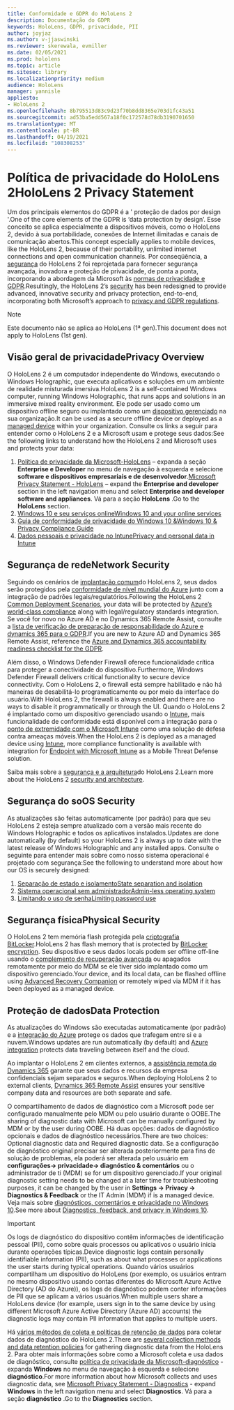 ```yaml
---
title: Conformidade e GDPR do HoloLens 2
description: Documentação do GDPR
keywords: HoloLens, GDPR, privacidade, PII
author: joyjaz
ms.author: v-jjaswinski
ms.reviewer: skerewala, evmiller
ms.date: 02/05/2021
ms.prod: hololens
ms.topic: article
ms.sitesec: library
ms.localizationpriority: medium
audience: HoloLens
manager: yannisle
appliesto:
- HoloLens 2
ms.openlocfilehash: 8b795513d83c9d23f70b8dd8365e703d1fc43a51
ms.sourcegitcommit: ad53ba5edd567a18f0c172578d78db3190701650
ms.translationtype: MT
ms.contentlocale: pt-BR
ms.lasthandoff: 04/19/2021
ms.locfileid: "108308253"
---
```

# <a name="hololens-2-privacy-statement"></a><span data-ttu-id="532c3-104">Política de privacidade do HoloLens 2</span><span class="sxs-lookup"><span data-stu-id="532c3-104">HoloLens 2 Privacy Statement</span></span>

<span data-ttu-id="532c3-105">Um dos principais elementos do GDPR é a ' proteção de dados por design '.</span><span class="sxs-lookup"><span data-stu-id="532c3-105">One of the core elements of the GDPR is ‘data protection by design’.</span></span> <span data-ttu-id="532c3-106">Esse conceito se aplica especialmente a dispositivos móveis, como o HoloLens 2, devido à sua portabilidade, conexões de Internet ilimitadas e canais de comunicação abertos.</span><span class="sxs-lookup"><span data-stu-id="532c3-106">This concept especially applies to mobile devices, like the HoloLens 2, because of their portability, unlimited internet connections and open communication channels.</span></span> <span data-ttu-id="532c3-107">Por conseqüência, a [segurança](https://docs.microsoft.com/hololens/security-architecture) do HoloLens 2 foi reprojetada para fornecer segurança avançada, inovadora e proteção de privacidade, de ponta a ponta, incorporando a abordagem da Microsoft às [normas de privacidade e GDPR](https://privacy.microsoft.com/).</span><span class="sxs-lookup"><span data-stu-id="532c3-107">Resultingly, the HoloLens 2’s [security](https://docs.microsoft.com/hololens/security-architecture) has been redesigned to provide advanced, innovative security and privacy protection, end-to-end, incorporating both Microsoft’s approach to [privacy and GDPR regulations](https://privacy.microsoft.com/).</span></span>

 >[!NOTE]
> <span data-ttu-id="532c3-108">Este documento não se aplica ao HoloLens (1ª gen).</span><span class="sxs-lookup"><span data-stu-id="532c3-108">This document does not apply to HoloLens (1st gen).</span></span>

## <a name="privacy-overview"></a><span data-ttu-id="532c3-109">Visão geral de privacidade</span><span class="sxs-lookup"><span data-stu-id="532c3-109">Privacy Overview</span></span>

<span data-ttu-id="532c3-110">O HoloLens 2 é um computador independente do Windows, executando o Windows Holographic, que executa aplicativos e soluções em um ambiente de realidade misturada imersiva.</span><span class="sxs-lookup"><span data-stu-id="532c3-110">HoloLens 2 is a self-contained Windows computer, running Windows Holographic, that runs apps and solutions in an immersive mixed reality environment.</span></span> <span data-ttu-id="532c3-111">Ele pode ser usado como um dispositivo offline seguro ou implantado como um [dispositivo gerenciado](https://docs.microsoft.com/mem/intune/fundamentals/windows-holographic-for-business) na sua organização.</span><span class="sxs-lookup"><span data-stu-id="532c3-111">It can be used as a secure offline device or deployed as a [managed device](https://docs.microsoft.com/mem/intune/fundamentals/windows-holographic-for-business) within your organization.</span></span> <span data-ttu-id="532c3-112">Consulte os links a seguir para entender como o HoloLens 2 e a Microsoft usam e protege seus dados:</span><span class="sxs-lookup"><span data-stu-id="532c3-112">See the following links to understand how the HoloLens 2 and Microsoft uses and protects your data:</span></span>
1. <span data-ttu-id="532c3-113">[Política de privacidade da Microsoft-HoloLens](https://privacy.microsoft.com/privacystatement) – expanda a seção **Enterprise e Developer** no menu de navegação à esquerda e selecione **software e dispositivos empresariais e de desenvolvedor**.</span><span class="sxs-lookup"><span data-stu-id="532c3-113">[Microsoft Privacy Statement - HoloLens](https://privacy.microsoft.com/privacystatement) – expand the **Enterprise and developer** section in the left navigation menu and select **Enterprise and developer software and appliances**.</span></span> <span data-ttu-id="532c3-114">Vá para a seção **HoloLens** .</span><span class="sxs-lookup"><span data-stu-id="532c3-114">Go to the **HoloLens** section.</span></span>
2.  [<span data-ttu-id="532c3-115">Windows 10 e seu serviços online</span><span class="sxs-lookup"><span data-stu-id="532c3-115">Windows 10 and your online services</span></span>](https://privacy.microsoft.com/windows10privacy)
3.  [<span data-ttu-id="532c3-116">Guia de conformidade de privacidade do Windows 10 &</span><span class="sxs-lookup"><span data-stu-id="532c3-116">Windows 10 & Privacy Compliance Guide</span></span>](https://docs.microsoft.com/windows/privacy/windows-10-and-privacy-compliance)
4.  [<span data-ttu-id="532c3-117">Dados pessoais e privacidade no Intune</span><span class="sxs-lookup"><span data-stu-id="532c3-117">Privacy and personal data in Intune</span></span>](https://docs.microsoft.com/mem/intune/protect/privacy-personal-data)

## <a name="network-security"></a><span data-ttu-id="532c3-118">Segurança de rede</span><span class="sxs-lookup"><span data-stu-id="532c3-118">Network Security</span></span>
<span data-ttu-id="532c3-119">Seguindo os cenários de [implantação comum](https://docs.microsoft.com/hololens/common-scenarios)do HoloLens 2, seus dados serão protegidos pela [conformidade de nível mundial do Azure](https://docs.microsoft.com/azure/compliance/) junto com a integração de padrões legais/regulatórios.</span><span class="sxs-lookup"><span data-stu-id="532c3-119">Following the HoloLens 2 [Common Deployment Scenarios](https://docs.microsoft.com/hololens/common-scenarios), your data will be protected by [Azure’s world-class compliance](https://docs.microsoft.com/azure/compliance/) along with legal/regulatory standards integration.</span></span> <span data-ttu-id="532c3-120">Se você for novo no Azure AD e no Dynamics 365 Remote Assist, consulte a [lista de verificação de preparação de responsabilidade do Azure e dynamics 365 para o GDPR](https://docs.microsoft.com/compliance/regulatory/gdpr-arc-azure-dynamics).</span><span class="sxs-lookup"><span data-stu-id="532c3-120">If you are new to Azure AD and Dynamics 365 Remote Assist, reference the [Azure and Dynamics 365 accountability readiness checklist for the GDPR](https://docs.microsoft.com/compliance/regulatory/gdpr-arc-azure-dynamics).</span></span>

<span data-ttu-id="532c3-121">Além disso, o Windows Defender Firewall oferece funcionalidade crítica para proteger a conectividade do dispositivo.</span><span class="sxs-lookup"><span data-stu-id="532c3-121">Furthermore, Windows Defender Firewall delivers critical functionality to secure device connectivity.</span></span> <span data-ttu-id="532c3-122">Com o HoloLens 2, o firewall está sempre habilitado e não há maneiras de desabilitá-lo programaticamente ou por meio da interface do usuário.</span><span class="sxs-lookup"><span data-stu-id="532c3-122">With HoloLens 2, the firewall is always enabled and there are no ways to disable it programmatically or through the UI.</span></span> <span data-ttu-id="532c3-123">Quando o HoloLens 2 é implantado como um dispositivo gerenciado usando o [Intune](https://docs.microsoft.com/mem/intune/protect/device-compliance-get-started), mais funcionalidade de conformidade está disponível com a integração para o [ponto de extremidade com o Microsoft Intune](https://docs.microsoft.com/mem/intune/protect/advanced-threat-protection) como uma solução de defesa contra ameaças móveis.</span><span class="sxs-lookup"><span data-stu-id="532c3-123">When the HoloLens 2 is deployed as a managed device using [Intune](https://docs.microsoft.com/mem/intune/protect/device-compliance-get-started), more compliance functionality is available with integration for [Endpoint with Microsoft Intune](https://docs.microsoft.com/mem/intune/protect/advanced-threat-protection) as a Mobile Threat Defense solution.</span></span> 

<span data-ttu-id="532c3-124">Saiba mais sobre a [segurança e a arquitetura](https://docs.microsoft.com/hololens/security-architecture)do HoloLens 2.</span><span class="sxs-lookup"><span data-stu-id="532c3-124">Learn more about the HoloLens 2 [security and architecture](https://docs.microsoft.com/hololens/security-architecture).</span></span>

## <a name="os-security"></a><span data-ttu-id="532c3-125">Segurança do so</span><span class="sxs-lookup"><span data-stu-id="532c3-125">OS Security</span></span>
<span data-ttu-id="532c3-126">As atualizações são feitas automaticamente (por padrão) para que seu HoloLens 2 esteja sempre atualizado com a versão mais recente do Windows Holographic e todos os aplicativos instalados.</span><span class="sxs-lookup"><span data-stu-id="532c3-126">Updates are done automatically (by default) so your HoloLens 2 is always up to date with the latest release of Windows Holographic and any installed apps.</span></span> <span data-ttu-id="532c3-127">Consulte o seguinte para entender mais sobre como nosso sistema operacional é projetado com segurança:</span><span class="sxs-lookup"><span data-stu-id="532c3-127">See the following to understand more about how our OS is securely designed:</span></span>
1. [<span data-ttu-id="532c3-128">Separação de estado e isolamento</span><span class="sxs-lookup"><span data-stu-id="532c3-128">State separation and isolation</span></span>](https://docs.microsoft.com/hololens/security-state-separation-isolation)
1. [<span data-ttu-id="532c3-129">Sistema operacional sem administrador</span><span class="sxs-lookup"><span data-stu-id="532c3-129">Admin-less operating system</span></span>](https://docs.microsoft.com/hololens/security-adminless-os)
1. [<span data-ttu-id="532c3-130">Limitando o uso de senha</span><span class="sxs-lookup"><span data-stu-id="532c3-130">Limiting password use</span></span>](https://docs.microsoft.com/hololens/security-limiting-password-use)

## <a name="physical-security"></a><span data-ttu-id="532c3-131">Segurança física</span><span class="sxs-lookup"><span data-stu-id="532c3-131">Physical Security</span></span>
<span data-ttu-id="532c3-132">O HoloLens 2 tem memória flash protegida pela [criptografia BitLocker](https://docs.microsoft.com/hololens/security-encryption-data-protection).</span><span class="sxs-lookup"><span data-stu-id="532c3-132">HoloLens 2 has flash memory that is protected by [BitLocker encryption](https://docs.microsoft.com/hololens/security-encryption-data-protection).</span></span> <span data-ttu-id="532c3-133">Seu dispositivo e seus dados locais podem ser offline off-line usando o [complemento de recuperação avançada](https://www.microsoft.com/p/advanced-recovery-companion/9p74z35sfrs8#activetab=pivot:overviewtab) ou apagados remotamente por meio do MDM se ele tiver sido implantado como um dispositivo gerenciado.</span><span class="sxs-lookup"><span data-stu-id="532c3-133">Your device, and its local data, can be flashed offline using [Advanced Recovery Companion](https://www.microsoft.com/p/advanced-recovery-companion/9p74z35sfrs8#activetab=pivot:overviewtab) or remotely wiped via MDM if it has been deployed as a managed device.</span></span>

## <a name="data-protection"></a><span data-ttu-id="532c3-134">Proteção de dados</span><span class="sxs-lookup"><span data-stu-id="532c3-134">Data Protection</span></span>
<span data-ttu-id="532c3-135">As atualizações do Windows são executadas automaticamente (por padrão) e a [integração do Azure](https://docs.microsoft.com/hololens/security-encryption-data-protection#Azure-integration) protege os dados que trafegam entre si e a nuvem.</span><span class="sxs-lookup"><span data-stu-id="532c3-135">Windows updates are run automatically (by default) and [Azure integration](https://docs.microsoft.com/hololens/security-encryption-data-protection#Azure-integration) protects data traveling between itself and the cloud.</span></span> 

<span data-ttu-id="532c3-136">Ao implantar o HoloLens 2 em clientes externos, a [assistência remota do Dynamics 365](https://docs.microsoft.com/hololens/hololens2-deployment-guide) garante que seus dados e recursos da empresa confidenciais sejam separados e seguros.</span><span class="sxs-lookup"><span data-stu-id="532c3-136">When deploying HoloLens 2 to external clients, [Dynamics 365 Remote Assist](https://docs.microsoft.com/hololens/hololens2-deployment-guide) ensures your sensitive company data and resources are both separate and safe.</span></span> 

<span data-ttu-id="532c3-137">O compartilhamento de dados de diagnóstico com a Microsoft pode ser configurado manualmente pelo MDM ou pelo usuário durante o OOBE.</span><span class="sxs-lookup"><span data-stu-id="532c3-137">The sharing of diagnostic data with Microsoft can be manually configured by MDM or by the user during OOBE.</span></span> <span data-ttu-id="532c3-138">Há duas opções: dados de diagnóstico opcionais e dados de diagnóstico necessários.</span><span class="sxs-lookup"><span data-stu-id="532c3-138">There are two choices: Optional diagnostic data and Required diagnostic data.</span></span> <span data-ttu-id="532c3-139">Se a configuração de diagnóstico original precisar ser alterada posteriormente para fins de solução de problemas, ela poderá ser alterada pelo usuário em **configurações-> privacidade-> diagnóstico & comentários** ou o administrador de ti (MDM) se for um dispositivo gerenciado.</span><span class="sxs-lookup"><span data-stu-id="532c3-139">If your original diagnostic setting needs to be changed at a later time for troubleshooting purposes, it can be changed by the user in **Settings -> Privacy -> Diagnostics & Feedback** or the IT Admin (MDM) if is a managed device.</span></span> <span data-ttu-id="532c3-140">Veja mais sobre [diagnósticos, comentários e privacidade no Windows 10](https://support.microsoft.com/windows/diagnostics-feedback-and-privacy-in-windows-10-28808a2b-a31b-dd73-dcd3-4559a5199319).</span><span class="sxs-lookup"><span data-stu-id="532c3-140">See more about [Diagnostics, feedback, and privacy in Windows 10](https://support.microsoft.com/windows/diagnostics-feedback-and-privacy-in-windows-10-28808a2b-a31b-dd73-dcd3-4559a5199319).</span></span>

> [!Important]
> <span data-ttu-id="532c3-141">Os logs de diagnóstico do dispositivo contêm informações de identificação pessoal (PII), como sobre quais processos ou aplicativos o usuário inicia durante operações típicas.</span><span class="sxs-lookup"><span data-stu-id="532c3-141">Device diagnostic logs contain personally identifiable information (PII), such as about what processes or applications the user starts during typical operations.</span></span> <span data-ttu-id="532c3-142">Quando vários usuários compartilham um dispositivo do HoloLens (por exemplo, os usuários entram no mesmo dispositivo usando contas diferentes do Microsoft Azure Active Directory (AD do Azure)), os logs de diagnóstico podem conter informações de PII que se aplicam a vários usuários.</span><span class="sxs-lookup"><span data-stu-id="532c3-142">When multiple users share a HoloLens device (for example, users sign in to the same device by using different Microsoft Azure Active Directory (Azure AD) accounts) the diagnostic logs may contain PII information that applies to multiple users.</span></span>

 

<span data-ttu-id="532c3-143">Há [vários métodos de coleta e políticas de retenção de dados](https://docs.microsoft.com/hololens/hololens-diagnostic-logs) para coletar dados de diagnóstico do HoloLens 2.</span><span class="sxs-lookup"><span data-stu-id="532c3-143">There are [several collection methods and data retention policies](https://docs.microsoft.com/hololens/hololens-diagnostic-logs) for gathering diagnostic data from the HoloLens 2.</span></span>  <span data-ttu-id="532c3-144">Para obter mais informações sobre como a Microsoft coleta e usa dados de diagnóstico, consulte [política de privacidade da Microsoft-diagnóstico](https://privacy.microsoft.com/privacystatement) -expanda **Windows** no menu de navegação à esquerda e selecione **diagnóstico**.</span><span class="sxs-lookup"><span data-stu-id="532c3-144">For more information about how Microsoft collects and uses diagnostic data, see [Microsoft Privacy Statement - Diagnostics](https://privacy.microsoft.com/privacystatement) - expand **Windows** in the left navigation menu and select **Diagnostics**.</span></span> <span data-ttu-id="532c3-145">Vá para a seção **diagnóstico** .</span><span class="sxs-lookup"><span data-stu-id="532c3-145">Go to the **Diagnostics** section.</span></span>
